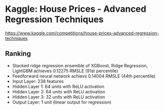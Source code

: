 # Kaggle: House Prices - Advanced Regression Techniques
https://www.kaggle.com/competitions/house-prices-advanced-regression-techniques


## Ranking
- Stacked ridge regression ensemble of XGBoost, Ridge Regression, LightGBM achieves 0.12275 RMSLE (91st percentile)
- Feedforward neural network achievs 0.14004 RMSLE (44th percentile)
 - Input Layer: 238 features
 - Hidden Layer 1: 64 units with ReLU activation
 - Hidden Layer 2: 64 units with ReLU activation
 - Hidden Layer 3: 32 units with ReLU activation
 - Output Layer: 1 unit (linear output for regression)
